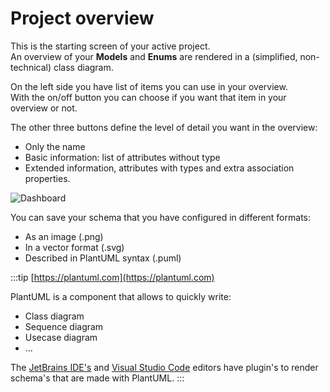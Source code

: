 # Project overview

This is the starting screen of your active project.   
An overview of your __Models__ and __Enums__ are rendered in a
(simplified, non-technical) class diagram.

On the left side you have list of items you can use in your overview.  
With the on/off button you can choose if you want that item in your overview or not.

The other three buttons define the level of detail you want in the overview:
* Only the name
* Basic information: list of attributes without type
* Extended information, attributes with types and extra association properties.

![Dashboard](/project_overview.png)

You can save your schema that you have configured in different formats:
* As an image (.png)
* In a vector format (.svg)
* Described in PlantUML syntax (.puml)

:::tip
[https://plantuml.com](https://plantuml.com)

PlantUML is a component that allows to quickly write:
* Class diagram
* Sequence diagram
* Usecase diagram
* ...

The [JetBrains IDE's](https://plugins.jetbrains.com/plugin/7017-plantuml-integration) 
and [Visual Studio Code](https://marketplace.visualstudio.com/items?itemName=jebbs.plantuml) 
editors have plugin's to render schema's
that are made with PlantUML.
:::